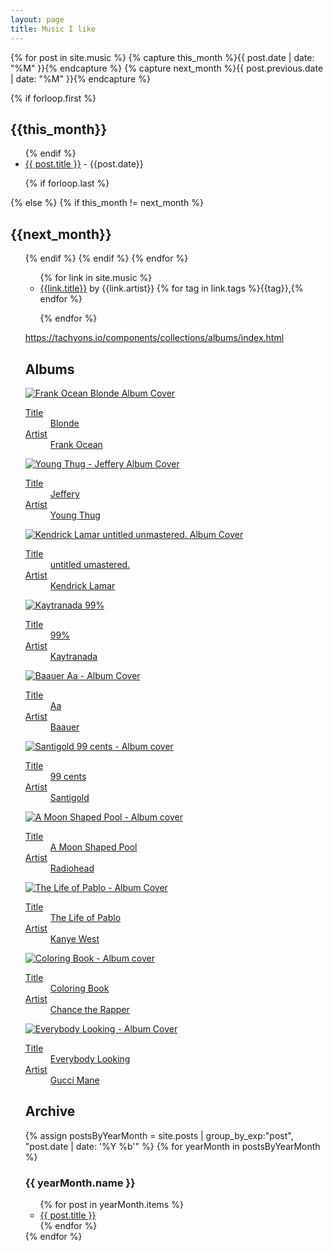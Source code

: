 ```yaml
---
layout: page
title: Music I like
---
```


{% for post in site.music  %}
{% capture this_month %}{{ post.date | date: "%M" }}{% endcapture %}
{% capture next_month %}{{ post.previous.date | date: "%M" }}{% endcapture %}

{% if forloop.first %}
<h2 id="{{ this_month }}-ref">{{this_month}}</h2>
<ul>
{% endif %}

<li class="pv2"><a href="{{ post.url }}">{{ post.title }}</a> - {{post.date}} </li>

{% if forloop.last %}
</ul>
{% else %}
{% if this_month != next_month %}
</ul>
<h2 id="{{ next_month }}-ref">{{next_month}}</h2>
<ul>
{% endif %}
{% endif %}
{% endfor %}


<ul>
{% for link in site.music %}

<li><a href="{{link.href}}">{{link.title}}</a> by {{link.artist}} <span class="fr f5">{% for tag in link.tags %}{{tag}},{% endfor %}</span></li>


{% endfor %}
</ul>

https://tachyons.io/components/collections/albums/index.html

<article>
  <h2 class="f3 fw4 pa3 mv0">Albums</h2>
  <div class="cf pa2">
    <div class="fl w-50 w-25-m w-20-l pa2">
      <a href="https://geo.itunes.apple.com/us/album/blonde/id1146195596?at=1l3vqFJ&mt=1&app=music" class="db link dim tc">
        <img src="http://is4.mzstatic.com/image/thumb/Music62/v4/93/8f/75/938f7536-0188-f9ba-4585-0a77ceaebf0a/source/400x40000bb.png" alt="Frank Ocean Blonde Album Cover" class="w-100 db outline black-10"/>
        <dl class="mt2 f6 lh-copy">
          <dt class="clip">Title</dt>
          <dd class="ml0 black truncate w-100">Blonde</dd>
          <dt class="clip">Artist</dt>
          <dd class="ml0 gray truncate w-100">Frank Ocean</dd>
        </dl>
      </a>
    </div>
    <div class="fl w-50 w-25-m w-20-l pa2">
      <a href="https://geo.itunes.apple.com/us/album/jeffery/id1146718343?at=1l3vqFJ&mt=1&app=music" class="db link dim tc">
        <img src="http://is1.mzstatic.com/image/thumb/Music71/v4/c8/2d/b1/c82db1cd-9dc5-d7cb-2a34-735cf47bb809/source/400x40000bb.png" alt="Young Thug - Jeffery Album Cover" class="w-100 db outline black-10"/>
        <dl class="mt2 f6 lh-copy">
          <dt class="clip">Title</dt>
          <dd class="ml0 black truncate w-100 ttu">Jeffery</dd>
          <dt class="clip">Artist</dt>
          <dd class="ml0 gray truncate w-100">Young Thug</dd>
        </dl>
      </a>
    </div>
    <div class="fl w-50 w-25-m w-20-l pa2">
      <a href="https://geo.itunes.apple.com/us/album/untitled-unmastered./id1089846273?at=1l3vqFJ&mt=1&app=music" class="db link dim tc">
        <img src="http://is5.mzstatic.com/image/thumb/Music49/v4/1b/36/43/1b3643c6-e6a3-41bc-7f6d-7c2b64b5d60b/source/400x40000bb.png" alt="Kendrick Lamar untitled unmastered. Album Cover" class="w-100 db outline black-10"/>
        <dl class="mt2 f6 lh-copy">
          <dt class="clip">Title</dt>
          <dd class="ml0 black truncate w-100">untitled umastered.</dd>
          <dt class="clip">Artist</dt>
          <dd class="ml0 gray truncate w-100">Kendrick Lamar</dd>
        </dl>
      </a>
    </div>
    <div class="fl w-50 w-25-m w-20-l pa2">
      <a href="https://geo.itunes.apple.com/us/album/99.9/id1092026376?at=1l3vqFJ&mt=1&app=music" class="db link dim tc">
        <img src="http://is4.mzstatic.com/image/thumb/Music49/v4/e9/4c/2d/e94c2d5f-bdb0-c565-4cc2-f9dfcf7f0b87/source/400x40000bb.png" alt="Kaytranada 99%" class="w-100 db outline black-10"/>
        <dl class="mt2 f6 lh-copy">
          <dt class="clip">Title</dt>
          <dd class="ml0 black truncate w-100">99%</dd>
          <dt class="clip">Artist</dt>
          <dd class="ml0 gray truncate w-100">Kaytranada</dd>
        </dl>
      </a>
    </div>
    <div class="fl w-50 w-25-m w-20-l pa2">
      <a href="https://geo.itunes.apple.com/us/album/aa/id1067924003?at=1l3vqFJ&mt=1&app=music" class="db link dim tc">
        <img src="http://is3.mzstatic.com/image/thumb/Music49/v4/b6/b0/a1/b6b0a1dd-998d-9786-ca2f-87470be15250/source/400x40000bb.png" alt="Baauer Aa - Album Cover" class="w-100 db outline black-10"/>
        <dl class="mt2 f6 lh-copy">
          <dt class="clip">Title</dt>
          <dd class="ml0 black truncate w-100">Aa</dd>
          <dt class="clip">Artist</dt>
          <dd class="ml0 gray truncate w-100">Baauer</dd>
        </dl>
      </a>
    </div>
    <div class="fl w-50 w-25-m w-20-l pa2">
      <a href="https://geo.itunes.apple.com/us/album/99-cents/id1054734475?at=1l3vqFJ&mt=1&app=music" class="db link dim tc">
        <img src="http://is3.mzstatic.com/image/thumb/Music62/v4/fa/ae/a6/faaea65f-0819-bb5d-afaa-4f5e84015204/source/400x40000bb.png" alt="Santigold 99 cents - Album cover" class="w-100 db outline black-10"/>
        <dl class="mt2 f6 lh-copy">
          <dt class="clip">Title</dt>
          <dd class="ml0 black truncate w-100">99 cents</dd>
          <dt class="clip">Artist</dt>
          <dd class="ml0 gray truncate w-100">Santigold</dd>
        </dl>
      </a>
    </div>
    <div class="fl w-50 w-25-m w-20-l pa2">
      <a href="https://geo.itunes.apple.com/us/album/a-moon-shaped-pool/id1111577743?at=1l3vqFJ&mt=1&app=music" class="db link dim tc">
        <img src="http://is2.mzstatic.com/image/thumb/Music18/v4/34/03/34/34033451-12e2-2d0b-c100-11a390922a01/source/400x40000bb.png" alt="A Moon Shaped Pool - Album cover" class="w-100 db outline black-10"/>
        <dl class="mt2 f6 lh-copy">
          <dt class="clip">Title</dt>
          <dd class="ml0 black truncate w-100">A Moon Shaped Pool</dd>
          <dt class="clip">Artist</dt>
          <dd class="ml0 gray truncate w-100">Radiohead</dd>
        </dl>
      </a>
    </div>
    <div class="fl w-50 w-25-m w-20-l pa2">
      <a href="https://geo.itunes.apple.com/us/album/the-life-of-pablo/id1123231885?at=1l3vqFJ&mt=1&app=music" class="db link dim tc">
        <img src="http://is3.mzstatic.com/image/thumb/Music20/v4/c0/98/d0/c098d05b-7bcc-0ea3-0213-0f69992fda65/source/400x40000bb.png" alt="The Life of Pablo - Album Cover" class="w-100 db outline black-10"/>
        <dl class="mt2 f6 lh-copy">
          <dt class="clip">Title</dt>
          <dd class="ml0 black truncate w-100">The Life of Pablo</dd>
          <dt class="clip">Artist</dt>
          <dd class="ml0 gray truncate w-100">Kanye West</dd>
        </dl>
      </a>
    </div>
    <div class="fl w-50 w-25-m w-20-l pa2">
      <a href="https://geo.itunes.apple.com/us/album/coloring-book/id1113239004?at=1l3vqFJ&mt=1&app=music" class="db link dim tc">
        <img src="http://is2.mzstatic.com/image/thumb/Music18/v4/5a/42/0f/5a420f73-6490-abc9-bdcc-3001d5c4e9fc/source/400x40000bb.png" alt="Coloring Book - Album cover" class="w-100 db outline black-10"/>
        <dl class="mt2 f6 lh-copy">
          <dt class="clip">Title</dt>
          <dd class="ml0 black truncate w-100">Coloring Book</dd>
          <dt class="clip">Artist</dt>
          <dd class="ml0 gray truncate w-100">Chance the Rapper</dd>
        </dl>
      </a>
    </div>
    <div class="fl w-50 w-25-m w-20-l pa2">
      <a href="https://geo.itunes.apple.com/us/album/everybody-looking/id1135576036?at=1l3vqFJ&mt=1&app=music" class="db link dim tc">
        <img src="http://is4.mzstatic.com/image/thumb/Music30/v4/9b/2e/e1/9b2ee13e-35fd-0cc1-d203-e65b4beafc7f/source/400x40000bb.png" alt="Everybody Looking - Album Cover" class="w-100 db outline black-10"/>
        <dl class="mt2 f6 lh-copy">
          <dt class="clip">Title</dt>
          <dd class="ml0 black truncate w-100">Everybody Looking</dd>
          <dt class="clip">Artist</dt>
          <dd class="ml0 gray truncate w-100">Gucci Mane</dd>
        </dl>
      </a>
    </div>
  </div>
</article>

<h2>Archive</h2>
{% assign postsByYearMonth = site.posts | group_by_exp:"post", "post.date | date: '%Y %b'"  %}
{% for yearMonth in postsByYearMonth %}
  <h3>{{ yearMonth.name }}</h3>
    <ul>
      {% for post in yearMonth.items %}
        <li><a href="{{ post.url }}">{{ post.title }}</a></li>
      {% endfor %}
    </ul>
{% endfor %}